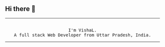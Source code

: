 ## Hi there 👋
<hr>
<p align="center">
  <br>
  <samp>
    I'm VishaL. 
    <br>
    A full stack Web Developer from Uttar Pradesh, India.
  </samp>
</p>
<hr>
<link rel="import" href="https://github.com/Vishal023">


<!--
**Vishal023/Vishal023** is a ✨ _special_ ✨ repository because its `README.md` (this file) appears on your GitHub profile.
-->
